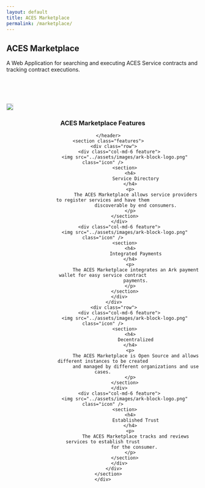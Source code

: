 ```yaml
---
layout: default
title: ACES Marketplace
permalink: /marketplace/
---
```


<div class="spacial-features customFadeInUp" data-scroll="">
    <section class="container">
        <div class="row">
            <div class="col-12">
                <div class="header">
                    <h2>ACES Marketplace</h2>
                    <p>
                        A Web Application for searching and executing ACES Service contracts
                        and tracking contract executions.
                    </p>
                </div>
            </div>
        </div>
    </section>
</div>

<div class="customFadeInUp" data-scroll="" style="margin: 80px auto 0; max-width: 1400px;">
        <img src="../assets/images/aces-marketplace-contract-form.png" class="img-fluid" style="border: 1px solid #ddd">
</div>


<div class="index-features" data-scroll>
    <div class="container">
        <header>
            <h3>ACES Marketplace Features</h3>

        </header>
        <section class="features">
            <div class="row">
                <div class="col-md-6 feature">
                    <img src="../assets/images/ark-block-logo.png" class="icon" />
                    <section>
                        <h4>
                            Service Directory
                        </h4>
                        <p>
                            The ACES Marketplace allows service providers to register services and have them
                            discoverable by end consumers.
                        </p>
                    </section>
                </div>
                <div class="col-md-6 feature">
                    <img src="../assets/images/ark-block-logo.png" class="icon" />
                    <section>
                        <h4>
                            Integrated Payments
                        </h4>
                        <p>
                            The ACES Marketplace integrates an Ark payment wallet for easy service contract
                            payments.
                        </p>
                    </section>
                </div>
            </div>
            <div class="row">
                <div class="col-md-6 feature">
                    <img src="../assets/images/ark-block-logo.png" class="icon" />
                    <section>
                        <h4>
                            Decentralized
                        </h4>
                        <p>
                            The ACES Marketplace is Open Source and allows different instances to be created
                            and managed by different organizations and use cases.
                        </p>
                    </section>
                </div>
                <div class="col-md-6 feature">
                    <img src="../assets/images/ark-block-logo.png" class="icon" />
                    <section>
                        <h4>
                            Established Trust
                        </h4>
                        <p>
                            The ACES Marketplace tracks and reviews services to establish trust
                            for the consumer. 
                        </p>
                    </section>
                </div>
            </div>
        </section>
    </div>
</div>


<!--
<div class="index-clients">
    <div class="container">
        <header>
            <h4>Marketplace Statistics</h4>
        </header>
        <div class="about-2-stats">

            <div class="container">
                <div class="row">
                    <div class="col-md-3 text-center">
                        <span>4</span>
                        <p>Listeners</p>
                    </div>
                    <div class="col-md-3 text-center">
                        <span>1</span>
                        <p>Services</p>
                    </div>
                    <div class="col-md-3 text-center">
                        <span>1</span>
                        <p>Marketplaces</p>
                    </div>
                    <div class="col-md-3 text-center">
                        <span>0 BTC</span>
                        <p>Volume</p>
                    </div>
                </div>
            </div>
        </div>
    </div>
</div>
-->